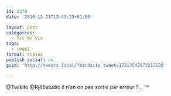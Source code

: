 ```yaml
---
id: 2379
date: '2010-12-21T13:43:23+01:00'

layout: post
categories:
  - Vis ma vie
tags:
  - tweet
format: status
publish_social: no
guid: 'http://tweets.local/?birdsite_tweet=17213542973317120'

---
```


@Twikito @Rj45studio il n’en on pas sortie par erreur ?… ^^